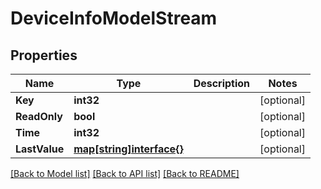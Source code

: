 # DeviceInfoModelStream

## Properties
Name | Type | Description | Notes
------------ | ------------- | ------------- | -------------
**Key** | **int32** |  | [optional] 
**ReadOnly** | **bool** |  | [optional] 
**Time** | **int32** |  | [optional] 
**LastValue** | [**map[string]interface{}**](map[string]interface{}.md) |  | [optional] 

[[Back to Model list]](../README.md#documentation-for-models) [[Back to API list]](../README.md#documentation-for-api-endpoints) [[Back to README]](../README.md)


